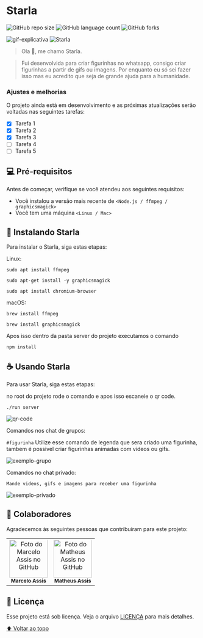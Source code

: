 # Starla

![GitHub repo size](https://img.shields.io/github/repo-size/assisDev/Starla?style=for-the-badge)
![GitHub language count](https://img.shields.io/github/languages/count/assisDev/Starla?style=for-the-badge)
![GitHub forks](https://img.shields.io/github/forks/assisDev/Starla?style=for-the-badge)

<img src="https://user-images.githubusercontent.com/71731452/111242959-f4ba0e00-85de-11eb-873b-32ca87556165.gif" alt="gif-explicativa"> <img src="https://user-images.githubusercontent.com/71731452/111244354-7d39ae00-85e1-11eb-9e44-b1116645414e.png" alt="Starla"> 

> Ola 👋, me chamo Starla.

> Fui desenvolvida para criar figurinhas no whatsapp, consigo criar figurinhas a partir de gifs ou imagens.
> Por enquanto eu só sei fazer isso mas eu acredito que seja de grande ajuda para a humanidade.

### Ajustes e melhorias

O projeto ainda está em desenvolvimento e as próximas atualizações serão voltadas nas seguintes tarefas:

- [x] Tarefa 1
- [x] Tarefa 2
- [x] Tarefa 3
- [ ] Tarefa 4
- [ ] Tarefa 5

## 💻 Pré-requisitos

Antes de começar, verifique se você atendeu aos seguintes requisitos:

* Você instalou a versão mais recente de `<Node.js / ffmpeg / graphicsmagick>`
* Você tem uma máquina `<Linux / Mac>`

## 🚀 Instalando Starla

Para instalar o Starla, siga estas etapas:

Linux:
```
sudo apt install ffmpeg
```
```
sudo apt-get install -y graphicsmagick
```
```
sudo apt install chromium-browser
```

macOS:
```
brew install ffmpeg
```
```
brew install graphicsmagick
```

Apos isso dentro da pasta server do projeto executamos o comando

```
npm install
```

## ☕ Usando Starla

Para usar Starla, siga estas etapas:

no root do projeto rode o comando e apos isso escaneie o qr code.
```
./run server
```
<img src="https://user-images.githubusercontent.com/71731452/136301244-527fc68b-1877-4b10-8c6c-605655cd71e5.png" alt="qr-code">

Comandos nos chat de grupos:

`#figurinha` Utilize esse comando de legenda que sera criado uma figurinha, tambem é possivel criar figurinhas animadas com videos ou gifs.

<img src="https://user-images.githubusercontent.com/71731452/125382649-6ecf8900-e36c-11eb-909f-27de01dfc5f8.gif" alt="exemplo-grupo">

Comandos no chat privado:

`Mande videos, gifs e imagens para receber uma figurinha`

<img src="https://user-images.githubusercontent.com/71731452/125382658-71ca7980-e36c-11eb-81af-01106799f032.gif" alt="exemplo-privado">

## 🤝 Colaboradores

Agradecemos às seguintes pessoas que contribuíram para este projeto:

<table>
  <tr>
    <td align="center">
      <a href="#">
        <img src="https://avatars.githubusercontent.com/u/71731452?v=4" width="100px;" alt="Foto do Marcelo Assis no GitHub"/><br>
        <sub>
          <b>Marcelo Assis</b>
        </sub>
      </a>
    </td>
    <td align="center">
      <a href="#">
        <img src="https://avatars.githubusercontent.com/u/65235458?v=4" width="100px;" alt="Foto do Matheus Assis no GitHub"/><br>
        <sub>
          <b>Matheus Assis</b>
        </sub>
      </a>
    </td>
  </tr>
</table>

## 📝 Licença

Esse projeto está sob licença. Veja o arquivo [LICENÇA](LICENSE.md) para mais detalhes.

[⬆ Voltar ao topo](README.md)<br>
